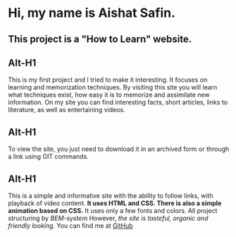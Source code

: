 # Hi, my name is Aishat Safin.

## This project is a **"How to Learn"** website.

## Alt-H1

This is my first project and I tried to make it interesting. It focuses on learning and memorization techniques. By visiting this site you will learn what techniques exist, how easy it is to memorize and assimilate new information. On my site you can find interesting facts, short articles, links to literature, as well as entertaining videos.

## Alt-H1

To view the site, you just need to download it in an archived form or through a link using GIT commands.

## Alt-H1

This is a simple and informative site with the ability to follow links, with playback of video content. **It uses HTML and CSS. There is also a simple animation based on CSS.** It uses only a few fonts and colors. All project structuring by _BEM-system_ However, _the site is tasteful, organic and friendly looking._ You can find me at [GitHub](https://github.com/homo-errantium/)
